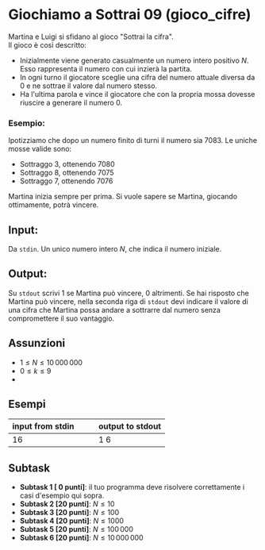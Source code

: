 # Giochiamo a Sottrai 09 (gioco\_cifre)

Martina e Luigi si sfidano al gioco "Sottrai la cifra".  
Il gioco è così descritto:
- Inizialmente viene generato casualmente un numero intero positivo $N$. Esso rappresenta il numero con cui inzierà la partita.
- In ogni turno il giocatore sceglie una cifra del numero attuale diversa da $0$ e ne sottrae il valore dal numero stesso.
- Ha l'ultima parola e vince il giocatore che con la propria mossa dovesse riuscire a generare il numero $0$.

### Esempio:

Ipotizziamo che dopo un numero finito di turni il numero sia 7083. Le uniche mosse valide sono:
- Sottraggo 3, ottenendo 7080 
- Sottraggo 8, ottenendo 7075
- Sottraggo 7, ottenendo 7076

Martina inizia sempre per prima.
Si vuole sapere se Martina, giocando ottimamente, potrà vincere.

## Input:

Da `stdin`.
Un unico numero intero $N$, che indica il numero iniziale.

## Output:

Su `stdout` scrivi $1$ se Martina può vincere, $0$ altrimenti.
Se hai risposto che Martina può vincere,
nella seconda riga di `stdout` devi indicare il valore di una cifra che Martina possa andare a sottrarre dal numero senza compromettere il suo vantaggio.


## Assunzioni
- $1 \leq N \leq 10\,000\,000$
- $0 \leq k \leq 9$
- 

## Esempi

| input from stdin | &nbsp;&nbsp;&nbsp;&nbsp; | output to stdout |
| ---------------- | ------------------------ | ---------------- |
| 16               | &nbsp;                   | 1 6              |


## Subtask

- **Subtask 1 [ 0 punti]**: il tuo programma deve risolvere correttamente i casi d'esempio qui sopra.
- **Subtask 2 [20 punti]**: $N \leq 10$
- **Subtask 3 [20 punti]**: $N \leq 100$
- **Subtask 4 [20 punti]**: $N \leq 1000$
- **Subtask 5 [20 punti]**: $N \leq 100\,000$
- **Subtask 6 [20 punti]**: $N \leq 10\,000\,000$

